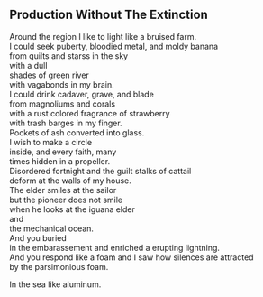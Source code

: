 Production Without The Extinction
---------------------------------
Around the region I like to light like a bruised farm.  
I could seek puberty, bloodied metal, and moldy banana  
from quilts and starss in the sky  
with a dull  
shades of green river  
with vagabonds in my brain.  
I could drink cadaver, grave, and blade  
from magnoliums and corals  
with a rust colored fragrance of strawberry  
with trash barges in my finger.  
Pockets of ash converted into glass.  
I wish to make a circle  
inside, and every faith, many  
times hidden in a propeller.  
Disordered fortnight and the guilt stalks of cattail  
deform at the walls of my house.  
The elder smiles at the sailor  
but the pioneer does not smile  
when he looks at the iguana elder  
and  
the mechanical ocean.  
And you buried  
in the embarassement and enriched a erupting lightning.  
And you respond like a foam and I saw how silences are attracted  
by the parsimonious foam.  
  
In the sea like aluminum.  
